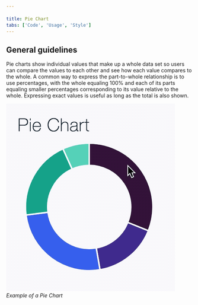 ```yaml
---

title: Pie Chart
tabs: ['Code', 'Usage', 'Style']
---
```


## General guidelines

Pie charts show individual values that make up a whole data set so users can compare the values to each other and see how each value compares to the whole. A common way to express the part-to-whole relationship is to use percentages, with the whole equaling 100% and each of its parts equaling smaller percentages corresponding to its value relative to the whole. Expressing exact values is useful as long as the total is also shown.

![Pie Chart](images/usage-pie-chart.gif)  
_Example of a Pie Chart_
